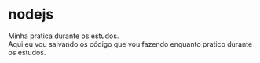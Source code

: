 # nodejs
Minha pratica durante os estudos. <br>
Aqui eu vou salvando os código que vou fazendo enquanto pratico durante os estudos.
